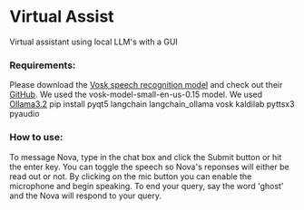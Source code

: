 # Virtual Assist
Virtual assistant using local LLM's with a GUI

### Requirements:
Please download the [Vosk speech recognition model](https://alphacephei.com/vosk/models) and check out their [GitHub](https://github.com/alphacep/vosk-api). We used the vosk-model-small-en-us-0.15 model.
We used [Ollama3.2](https://ollama.com/)
pip install pyqt5 langchain langchain_ollama vosk kaldilab pyttsx3 pyaudio


### How to use:
To message Nova, type in the chat box and click the Submit button or hit the enter key.
You can toggle the speech so Nova's reponses will either be read out or not.
By clicking on the mic button you can enable the microphone and begin speaking. To end your query, say the word 'ghost' and the Nova will respond to your query.
